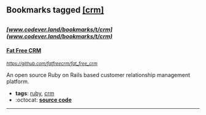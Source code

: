 ## Bookmarks tagged [[crm]](https://www.codever.land/search?q=[crm])

_<sup><sup>[www.codever.land/bookmarks/t/crm](www.codever.land/bookmarks/t/crm)</sup></sup>_
---
#### [Fat Free CRM](https://github.com/fatfreecrm/fat_free_crm)
_<sup>https://github.com/fatfreecrm/fat_free_crm</sup>_

An open source Ruby on Rails based customer relationship management platform.
* **tags**: [ruby](../tagged/ruby.md), [crm](../tagged/crm.md)
* :octocat: **[source code](https://github.com/fatfreecrm/fat_free_crm)**
---
